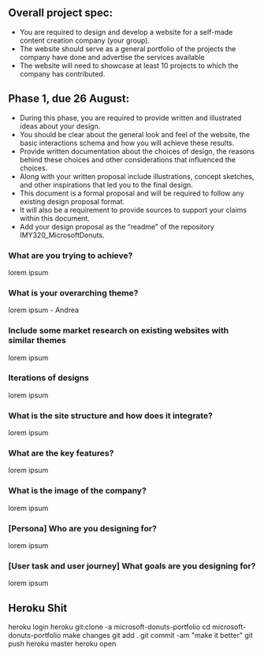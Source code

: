 ## Overall project spec:
* You are required to design and develop a website for a self-made content creation company (your group).
* The website should serve as a general portfolio of the projects the company have done and advertise the services available
* The website will need to showcase at least 10 projects to which the company has contributed.

## Phase 1, due 26 August:
* During this phase, you are required to provide written and illustrated ideas about your design.
* You should be clear about the general look and feel of the website, the basic interactions schema and how you will achieve these results.
* Provide written documentation about the choices of design, the reasons behind these choices and other considerations that influenced the choices.
* Along with your written proposal include illustrations, concept sketches, and other inspirations that led you to the final design.
* This document is a formal proposal and will be required to follow any existing design proposal format.
* It will also be a requirement to provide sources to support your claims within this document.
* Add your design proposal as the “readme” of the repository IMY320_MicrosoftDonuts. 

### What are you trying to achieve?
lorem ipsum

### What is your overarching theme?
lorem ipsum - Andrea

### Include some market research on existing websites with similar themes
lorem ipsum

### Iterations of designs
lorem ipsum

### What is the site structure and how does it integrate?
lorem ipsum

### What are the key features?
lorem ipsum

### What is the image of the company?
lorem ipsum

### [Persona] Who are you designing for?
lorem ipsum

### [User task and user journey] What goals are you designing for?
lorem ipsum

## Heroku Shit
heroku login
heroku git:clone -a microsoft-donuts-portfolio 
cd microsoft-donuts-portfolio
make changes
git add .
git commit -am "make it better"
git push heroku master
heroku open
